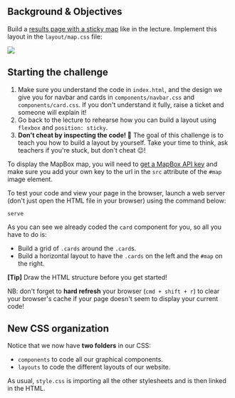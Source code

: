 ## Background & Objectives

Build a [results page with a sticky map](https://lewagon.github.io/layouts-demo/flexbox-grid-layout.html) like in the lecture. Implement this layout in the `layout/map.css` file:

![](https://raw.githubusercontent.com/lewagon/fullstack-images/master/frontend/map-example.png)

## Starting the challenge

1. Make sure you understand the code in `index.html`, and the design we give you for navbar and cards in `components/navbar.css` and `components/card.css`. If you don't understand it fully, raise a ticket and someone will explain it!
2. Go back to the lecture to rehearse how you can build a layout using `flexbox` and `position: sticky`.
3. **Don't cheat by inspecting the code! 🔎** The goal of this challenge is to teach you how to build a layout by yourself. Take your time to think, ask teachers if you're stuck, but don't cheat 😉!

To display the MapBox map, you will need to [get a MapBox API key](https://www.mapbox.com/account/access-tokens/) and make sure you add your own key to the url in the `src` attribute of the `#map` image element.

To test your code and view your page in the browser, launch a web server (don't just open the HTML file in your browser) using the command below:

```
serve
```

As you can see we already coded the `card` component for you, so all you have to do is:

- Build a grid of `.cards` around the `.card`s.
- Build a horizontal layout to have the `.cards` on the left and the `#map` on the right.

**[Tip]** Draw the HTML structure before you get started!

NB: don't forget to **hard refresh** your browser (`cmd + shift + r`) to clear your browser's cache if your page doesn't seem to display your current code!

## New CSS organization

Notice that we now have **two folders** in our CSS:

- `components` to code all our graphical components.
- `layouts` to code the different layouts of our website.

As usual, `style.css` is importing all the other stylesheets and is then linked in the HTML.

